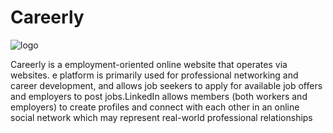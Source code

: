 # Careerly
![logo](https://user-images.githubusercontent.com/90010570/183237895-a55f4ec5-c306-44d1-b9e4-6bfaa5e69ff0.png)


Careerly is a employment-oriented online website that operates via websites. e platform is primarily used for professional networking and career development, and allows job seekers to apply for available job offers and employers to post jobs.LinkedIn allows members (both workers and employers) to create profiles and connect with each other in an online social network which may represent real-world professional relationships 
